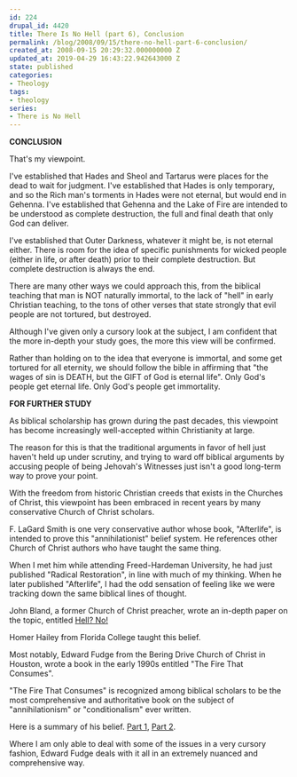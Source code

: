 ```yaml
---
id: 224
drupal_id: 4420
title: There Is No Hell (part 6), Conclusion
permalink: /blog/2008/09/15/there-no-hell-part-6-conclusion/
created_at: 2008-09-15 20:29:32.000000000 Z
updated_at: 2019-04-29 16:43:22.942643000 Z
state: published
categories:
- Theology
tags:
- theology
series:
- There is No Hell
---
```

<strong>CONCLUSION</strong>

That's my viewpoint.

I've established that Hades and Sheol and Tartarus were places for the dead to wait for judgment. I've established that Hades is only temporary, and so the Rich man's torments in Hades were not eternal, but would end in Gehenna. I've established that Gehenna and the Lake of Fire are intended to be understood as complete destruction, the full and final death that only God can deliver.

I've established that Outer Darkness, whatever it might be, is not eternal either. There is room for the idea of specific punishments for wicked people (either in life, or after death) prior to their complete destruction. But complete destruction is always the end.

There are many other ways we could approach this, from the biblical teaching that man is NOT naturally immortal, to the lack of "hell" in early Christian teaching, to the tons of other verses that state strongly that evil people are not tortured, but destroyed.

Although I've given only a cursory look at the subject, I am confident that the more in-depth your study goes, the more this view will be confirmed.

Rather than holding on to the idea that everyone is immortal, and some get tortured for all eternity, we should follow the bible in affirming that "the wages of sin is DEATH, but the GIFT of God is eternal life". Only God's people get eternal life. Only God's people get immortality.

<strong>
FOR FURTHER STUDY</strong>

As biblical scholarship has grown during the past decades, this viewpoint has become increasingly well-accepted within Christianity at large.

The reason for this is that the traditional arguments in favor of hell just haven't held up under scrutiny, and trying to ward off biblical arguments by accusing people of being Jehovah's Witnesses just isn't a good long-term way to prove your point.

With the freedom from historic Christian creeds that exists in the Churches of Christ, this viewpoint has been embraced in recent years by many conservative Church of Christ scholars.

F. LaGard Smith is one very conservative author whose book, "Afterlife", is intended to prove this "annihilationist" belief system. He references other Church of Christ authors who have taught the same thing.

When I met him while attending Freed-Hardeman University, he had just published "Radical Restoration", in line with much of my thinking. When he later published "Afterlife", I had the odd sensation of feeling like we were tracking down the same biblical lines of thought.

John Bland, a former Church of Christ preacher, wrote an in-depth paper on the topic, entitled <a href="http://www.friktech.com/rel/hell.htm">Hell? No!</a>

Homer Hailey from Florida College taught this belief.

Most notably, Edward Fudge from the Bering Drive Church of Christ in Houston, wrote a book in the early 1990s entitled "The Fire That Consumes".

"The Fire That Consumes" is recognized among biblical scholars to be the most comprehensive and authoritative book on the subject of "annihilationism" or "conditionalism" ever written.

Here is a summary of his belief. <a href="http://www.theexaminer.org/volume1/number4/hell.htm">Part 1</a>, <a href="http://www.theexaminer.org/volume1/number6/hell.htm">Part 2</a>.

Where I am only able to deal with some of the issues in a very cursory fashion, Edward Fudge deals with it all in an extremely nuanced and comprehensive way.
